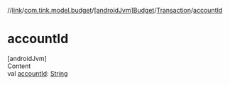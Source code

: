 //[link](../../../index.md)/[com.tink.model.budget](../../index.md)/[[androidJvm]Budget](../index.md)/[Transaction](index.md)/[accountId](account-id.md)



# accountId  
[androidJvm]  
Content  
val [accountId](account-id.md): [String](https://kotlinlang.org/api/latest/jvm/stdlib/kotlin/-string/index.html)  



